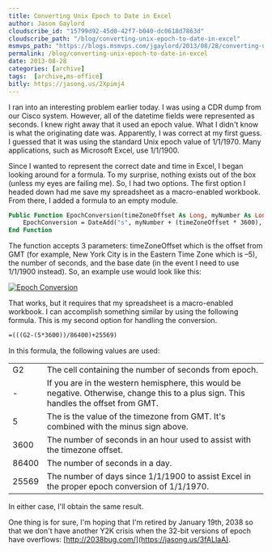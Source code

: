```yaml
---
title: Converting Unix Epoch to Date in Excel
author: Jason Gaylord
cloudscribe_id: "15799d92-45d0-42f7-b040-dc0618d7863d"
cloudscribe_path: "/blog/converting-unix-epoch-to-date-in-excel"
msmvps_path: "https://blogs.msmvps.com/jgaylord/2013/08/28/converting-unix-epoch-to-date-in-excel/"
permalink: /blog/converting-unix-epoch-to-date-in-excel
date: 2013-08-28
categories: [archive]
tags:  [archive,ms-office]
bitly: https://jasong.us/2Xpimj4
---
```


I ran into an interesting problem earlier today. I was using a CDR dump from our Cisco system. However, all of the datetime fields were represented as seconds. I knew right away that it used an epoch value. What I didn't know is what the originating date was. Apparently, I was correct at my first guess. I guessed that it was using the standard Unix epoch value of 1/1/1970. Many applications, such as Microsoft Excel, use 1/1/1900.

Since I wanted to represent the correct date and time in Excel, I began looking around for a formula. To my surprise, nothing exists out of the box (unless my eyes are failing me). So, I had two options. The first option I headed down had me save my spreadsheet as a macro-enabled workbook. From there, I added a formula to an empty module.

```vb
Public Function EpochConversion(timeZoneOffset As Long, myNumber As Long, myDate As Date) As Date
    EpochConversion = DateAdd("s", myNumber + (timeZoneOffset * 3600), myDate)
End Function
```

The function accepts 3 parameters: timeZoneOffset which is the offset from GMT (for example, New York City is in the Eastern Time Zone which is –5), the number of seconds, and the base date (in the event I need to use 1/1/1900 instead). So, an example use would look like this:

[![Epoch Conversion](https://cdn.jasongaylord.com/images/2013/08/28/epochconversion.png "Epoch Conversion")](https://cdn.jasongaylord.com/images/2013/08/28/epochconversion.png)

That works, but it requires that my spreadsheet is a macro-enabled workbook. I can accomplish something similar by using the following formula. This is my second option for handling the conversion.

```vb
=(((G2-(5*3600))/86400)+25569)
```

In this formula, the following values are used:

<table>
<tbody>
<tr>
<td>G2</td>
<td>The cell containing the number of seconds from epoch.</td></tr>
<tr>
<td>-</td>
<td>If you are in the western hemisphere, this would be negative. Otherwise, change this to a plus sign. This handles the offset from GMT.</td></tr>
<tr>
<td>5</td>
<td>The is the value of the timezone from GMT. It's combined with the minus sign above.</td></tr>
<tr>
<td>3600</td>
<td>The number of seconds in an hour used to assist with the timezone offset.</td></tr>
<tr>
<td>86400</td>
<td>The number of seconds in a day.</td></tr>
<tr>
<td>25569</td>
<td>The number of days since 1/1/1900 to assist Excel in the proper epoch conversion of 1/1/1970.</td></tr></tbody></table>

In either case, I'll obtain the same result.

One thing is for sure, I'm hoping that I'm retired by January 19th, 2038 so that we don't have another Y2K crisis when the 32-bit versions of epoch have overflows: [http://2038bug.com/](https://jasong.us/3fALlaA).